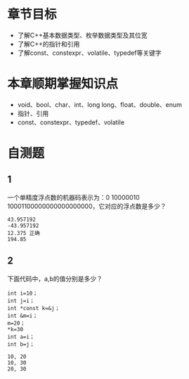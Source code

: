 # 章节目标
- 了解C++基本数据类型、枚举数据类型及其位宽
- 了解C++的指针和引用
- 了解const、constexpr、volatile、typedef等关键字

# 本章顺期掌握知识点
- void、bool、char、int、long long、float、double、enum
- 指针、引用
- const、constexpr、typedef、volatile


# 自测题
## 1
一个单精度浮点数的机器码表示为：0 10000010 10001100000000000000000，它对应的浮点数是多少？
```
43.957192
-43.957192
12.375 正确
194.85
```
## 2
下面代码中，a,b的值分别是多少？
```
int i=10；
int j=i；
int *const k=&j；
int &m=i；
m=20；
*k=30
int a=i；
int b=j；
```
```
10, 20
10, 30
20, 30
``` 
